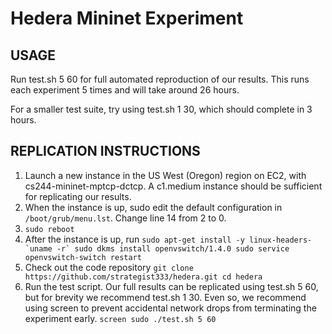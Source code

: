 Hedera Mininet Experiment
=====

USAGE
---

Run test.sh 5 60 for full automated reproduction of our results. 
This runs each experiment 5 times and will take around 26 hours.

For a smaller test suite, try using test.sh 1 30, which should
complete in 3 hours.

REPLICATION INSTRUCTIONS
---
1. Launch a new instance in the US West (Oregon) region on EC2, with cs244-mininet-mptcp-dctcp. A c1.medium instance should be sufficient for replicating our results.
2. When the instance is up, sudo edit the default configuration in `/boot/grub/menu.lst`. Change line 14 from 2 to 0.
3. `sudo reboot`
4. After the instance is up, run 
``sudo apt-get install -y linux-headers-`uname -r`
sudo dkms install openvswitch/1.4.0
sudo service openvswitch-switch restart``
5. Check out the code repository
`git clone https://github.com/strategist333/hedera.git
cd hedera`
6. Run the test script. Our full results can be replicated using test.sh 5 60, but for brevity we recommend test.sh 1 30. Even so, we recommend using screen to prevent accidental network drops from terminating the experiment early.
`screen
sudo ./test.sh 5 60`